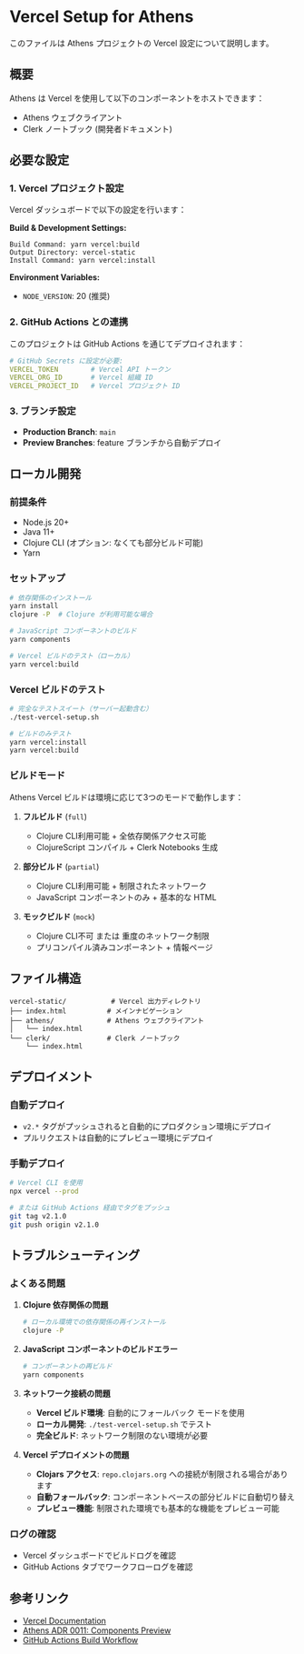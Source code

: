 # Vercel Setup for Athens

このファイルは Athens プロジェクトの Vercel 設定について説明します。

## 概要

Athens は Vercel を使用して以下のコンポーネントをホストできます：
- Athens ウェブクライアント
- Clerk ノートブック (開発者ドキュメント)

## 必要な設定

### 1. Vercel プロジェクト設定

Vercel ダッシュボードで以下の設定を行います：

**Build & Development Settings:**
```
Build Command: yarn vercel:build
Output Directory: vercel-static
Install Command: yarn vercel:install
```

**Environment Variables:**
- `NODE_VERSION`: 20 (推奨)

### 2. GitHub Actions との連携

このプロジェクトは GitHub Actions を通じてデプロイされます：

```yaml
# GitHub Secrets に設定が必要:
VERCEL_TOKEN        # Vercel API トークン
VERCEL_ORG_ID       # Vercel 組織 ID  
VERCEL_PROJECT_ID   # Vercel プロジェクト ID
```

### 3. ブランチ設定

- **Production Branch**: `main`
- **Preview Branches**: feature ブランチから自動デプロイ

## ローカル開発

### 前提条件

- Node.js 20+
- Java 11+
- Clojure CLI (オプション: なくても部分ビルド可能)
- Yarn

### セットアップ

```bash
# 依存関係のインストール
yarn install
clojure -P  # Clojure が利用可能な場合

# JavaScript コンポーネントのビルド
yarn components

# Vercel ビルドのテスト（ローカル）
yarn vercel:build
```

### Vercel ビルドのテスト

```bash
# 完全なテストスイート（サーバー起動含む）
./test-vercel-setup.sh

# ビルドのみテスト
yarn vercel:install
yarn vercel:build
```

### ビルドモード

Athens Vercel ビルドは環境に応じて3つのモードで動作します：

1. **フルビルド** (`full`)
   - Clojure CLI利用可能 + 全依存関係アクセス可能
   - ClojureScript コンパイル + Clerk Notebooks 生成

2. **部分ビルド** (`partial`)
   - Clojure CLI利用可能 + 制限されたネットワーク
   - JavaScript コンポーネントのみ + 基本的な HTML

3. **モックビルド** (`mock`)
   - Clojure CLI不可 または 重度のネットワーク制限
   - プリコンパイル済みコンポーネント + 情報ページ

## ファイル構造

```
vercel-static/           # Vercel 出力ディレクトリ
├── index.html          # メインナビゲーション
├── athens/             # Athens ウェブクライアント
│   └── index.html
└── clerk/              # Clerk ノートブック
    └── index.html
```

## デプロイメント

### 自動デプロイ

- `v2.*` タグがプッシュされると自動的にプロダクション環境にデプロイ
- プルリクエストは自動的にプレビュー環境にデプロイ

### 手動デプロイ

```bash
# Vercel CLI を使用
npx vercel --prod

# または GitHub Actions 経由でタグをプッシュ
git tag v2.1.0
git push origin v2.1.0
```

## トラブルシューティング

### よくある問題

1. **Clojure 依存関係の問題**
   ```bash
   # ローカル環境での依存関係の再インストール
   clojure -P
   ```

2. **JavaScript コンポーネントのビルドエラー**
   ```bash
   # コンポーネントの再ビルド
   yarn components
   ```

3. **ネットワーク接続の問題**
   - **Vercel ビルド環境**: 自動的にフォールバック モードを使用
   - **ローカル開発**: `./test-vercel-setup.sh` でテスト
   - **完全ビルド**: ネットワーク制限のない環境が必要

4. **Vercel デプロイメントの問題**
   - **Clojars アクセス**: `repo.clojars.org` への接続が制限される場合があります
   - **自動フォールバック**: コンポーネントベースの部分ビルドに自動切り替え
   - **プレビュー機能**: 制限された環境でも基本的な機能をプレビュー可能

### ログの確認

- Vercel ダッシュボードでビルドログを確認
- GitHub Actions タブでワークフローログを確認

## 参考リンク

- [Vercel Documentation](https://vercel.com/docs)
- [Athens ADR 0011: Components Preview](doc/adr/0011-components-preview.md)
- [GitHub Actions Build Workflow](.github/workflows/build.yml)